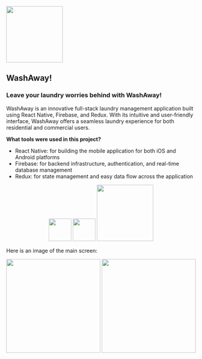 <div align="left">
  <img width="150" height="150" src="https://lh3.googleusercontent.com/fife/AMPSemfNEy5WlTk7257sa0lP-gCpBgOuzOBiWSZ8fG_xvqqLDbO4l_EdhtC6dF9kR8LJzcHB9triWhsGnKdruK1floKa1peuumHNKGYW3fkzV6VytSfSHW77GtEAXaiIB7H6lgsVqp9F-5dhYrcoCoOIIEp8q1WrCz2j8YS3zWt4RhSojfUtIGaQ4w7PxreOGL61IYDAMoALLvhorYyYgqsUhdufuI1nf7ZvAvJhM6aO6YTZoRxkZy75VxcVR8AlOUpNSwdRCeUVyyKzvaGdbn75VJKw6ECoIrn6vAvd2oQ_j98uEntLeuN_6Cjyapp8MIETnaMAAoVmUAJgEIDlyg9w9tO274A8jW4iTSA4se4tUPAmttyYvoqLYH7DMNUGHg5_kaWWWzEBE78SOpqA5qSawIR-7K0HScBUzqos145l6GglVz-yg-8hqmBFkw3hy0o0VGZ3RF1WZ2KcJL6uOi-jknfOQvQTBRW0Q-lKWztU7CQbehocgkRhINncU33o9Wn6-JI0gnlD1P5j0CIX4sj7apL_nZkrhgmyiWjSgaoo85PDxBUT5fcV6vANRexhDB2VJCZCQIEzP3Q-VUpoN3Rvo1o-CUQFpEcorzaDry0ebedlzM3lDOaUGmpcROtgrIRUM55ZTVz8Y-d1ELYq_tqas22TzYs8POX_I8DGH3Ayg5YAJm4T1EoITD80NhsU6Y29AO4Yu8UMHUaDOghX6r5Cg9lT1j5Ti7Vm7ICkgtMny-d8cK-nYmMSwG9hpW6xDK1zXeoebbKlLiQqSHj9eR-gLj2qK4XcO5zQIcxxFYJkqur-ohUaR2R3jjo9Jus1mMDPpMAl-GOEiG3L-oAyeybYLj9Vuz8xNacHpS334qrTKmwcqqiqmmrAczsz4z6KSlmDivdzWNv97J38TbJi-98zxuli7wNnWR55KlxSFweVDwkdSGHRPekkQPATMluFsZQKazHvXvpW462syGGJ7aEHhDl2JwFp6QWgQtIkU4FXUHyh_5BT9zczVazEsIkbVotIuHu7b_QOEnhi8UyuxO8YVDA35Pnc4b-t4Ph0Cz0cyL7rJcMdpxKl6lB795GuyBbOTSuzJBu7BJC04bxWHfJm7yFdipSOqzebUqQGCLRqoJop1rL1HfxPp7yoTUzO-Omq4EAoyMx6JrgqElxFKHM9VApnKEbGAdMGMk5-4Dfda8LTo-j8ZVytab1wYTBt9Cwm_iF67Q1v0o-naEzrAPG9j55NyRVH9CRFIps0DOYbbxHB7cTobDMkKNoDyW5X7g1dYmc2w_SKFNIDR9qLIQngBwCr0xY7MKNdIx0fsjODoTWcVGZs1UrBCm5btwW5HVVbdSLns1rf-iRRxi88Vw0RaUE7hoVwQ_rvkGgxw3g-10O6mQXMSs-sE5kpJg72UH9_NDPoHy_A51YeZHLO_EZRxdp1b8Ggo5LnG8jfvHD_xpar2PSLXlpf-jNZTWCP-j__UNzAe5Oz8s_9eh5S7-E122buI6qbE7EaVa4XhMoSxBmjvnP0kkCBfLuH=w3024-h1668">
</div>

## WashAway!

### Leave your laundry worries behind with WashAway!


WashAway is an innovative full-stack laundry management application built using React Native, Firebase, and Redux. With its intuitive and user-friendly interface, WashAway offers a seamless laundry experience for both residential and commercial users.



**What tools were used in this project?**

* React Native: for building the mobile application for both iOS and Android platforms
* Firebase: for backend infrastructure, authentication, and real-time database management
* Redux: for state management and easy data flow across the application

<div align="center">
  <img height="60" src="https://lh3.googleusercontent.com/fife/AMPSemd6LRXKgCRTTU_tmKZEC4wGquu4CjQWJdws_0O4P-9LZWzESURERGIUZFs-oDJUuAK5EZoqyOK6OVodEx7vLCkgiwLfZrSz29PErnAw8Acuo6F6MCiI0QNyNpKdbo8rIbZ-0yw3yCz1ItDGEylXPWGY_TRc-TMFiQ80_AUUXgx-dfB_KD9c8P0A6E517jDmsC4xB8WFLr-XHYdmUUEBkq6FOMwe8PWGzHhQK1OxT0Ir791l0BuIUEbZXqM4yOPQMtELRkTE9p8BG6BbSCy1MVJB4SvksXSPg-dkybKJdRFThU5aAf3XolKqYUOThaewBvZqjZEmevVPFrEYahEZ7cRygCjfkCeOJDhLkmgJIYrk3VfQhGdRu8MeZ88qFjYPuMcfxYc75llKYmToFvdbh9iuH5DXGyUmEUGe1uFeTDrIpY7n-Sji3HttLASheAeI5_EQbU6GuWHLhUOuvZk8MxRMa_UuQUiNOf01t8h6BJ507Z8_26FcgYp4zeb_ZfEg0Cgcz7cv0nhqqbPjK72HUqbzP77hcNvgyv1hpWGKfxSXlgdurhNO_opzSKfB2AL16aa0Yh9u1Li3_qxC9JSP7U4M3w3uDn76KRHMvFT6n0ocIFxMax4OVeX8fHNcs-PnB7TXVS-XIHhUdR-oGQPwJeXUKCYqOtmMEwtgDADa7RpHkgt20JoRKtg-1YFH98SeouY5GRJRZOUiR_ZuDACaWk7qoqx9CtJ0yMGExVDTHQRUq-worXPEs51qksXV6EIdiOyvfvaqUBvjETSr-koRCegz0oHbuKqKRcKUxlajSrjH-14Mt4gYXEGWHMptU5R-hLhQT2at65KD5UgaEhkr5LV8wl30thbTClhnHjxcockrsAntSeyAvO94Vs6bBQ0-2yVYIF7ize7Xpt64GvFRQYHy-GsME9LcyDxaxOY0oRZcW0l1JZqhMcS06Z7sD7y8oPHzGrjMbdRpoTo7io3p40uS_FGV42u3zXQ09pzkixZ6i36BiXLvb0Mh2ujGi1YzB7YgfNxHobVXT9EJWJwsPIJK0wEUIJbWLa4VM1_rRcmiWG_3KeNv2cctTvbSDjazFK0RxVoyqvV24klwsUXE2KDSkMOoNvW-pxl6psPj8JAR6xrooRF-beRnpSxky3rqDXILHbBTkwZ31KVACN3s3VhXlCbScKXOMmHUots0YnhIIuEcDojowqMakWdPFfN33NEhMyJJzxehYyVDfQO4vT_owg8xGfPWayLhb-QHINPwjNdVx3-ecQ6iWYAL_jD_JxRLLJIguHq2e2DZ7joPX0e-MZe-NHqaYepzACS9hU_tesBmaOcqN6PPJUX4TlrEInUTPKIw1sNXU9CcFUXr9MIhbC5cCtFWpFXg7GD8PxAjFXezDV-ugJjIMtxhJKRWrU79qBphImwXGDXhQtF7sdWoHMX54Z07NfWmRAcEZnkSePsiSMSGq6MMmTiLoY7FHY_BXihfmOJ_7ljEjrkx7973C3Fg2eGC6AeeVMo3TLd8Wl3C56rHQNWu=w2206-h1554">
     <img width="60" src="https://lh3.googleusercontent.com/fife/AMPSemd950QxZYt_ex-f0dVzHzHDxxIj8dEva43V5xKkDkg_dGwE5c36RYJZE8OCJf8EJzc_ou77A7X0_mlOPXo3phwJASwsN5r9PDf8sdk0ie_uaaWxvNZQrLmV7yEqZwNGj-4w2W24MrHiOlUp-XG2fMLoyQdI5JN0fnXyVKTb0je6amGAA15a2vYfzTJstLkB5RgYYOKFlgNUK6AjyQgnpI0aPKn-vH6vLK4KtOtTx9mt2uEKl9NFS3KTKqQ9lh0oOtGDd6WY2busx5WM0l52DmDdVp4BNtdF5XlNPGhcNGukJLD8qw7fpisMz2Mmp96bYSjb-Fa1ELwgD1lRG-jsEQFbJRrfP3kiv0M7LoZei9JEPCWtltHrlH9ZryuWTgztvMo-VauJb9Dw_W-gKimDNzW14KqkUzCVGlb41dO-UxdpVRpGE4jcCiRBawMgOOm9PE2Pw2O6tPfSG8uFiIb7-_9sPau5ZER0_fA8uiLAGdokOBJNC7Nui0JORA-QzTVjtkZgVy71Vj3bmkrAo4e041qKS_QdKK7IR5DdF_zxPhNpc-c56ZBdbFqOkJ_I_AufzfTRhA7nw5UDkHRsrJUX8TsZp-1JYamFSAEpdBcyAK6ARAGzY617NIK8MfT8pTg6LwSnHEFMkN5IcSPCjAzYtDtZ6RQwpUkMJXPLtAOu1mCqaE1ao2ARPc3HwgdaLRM418ScWm5vzmShns8zm1Ng18FLSBhDn1uqNmMWurZg41jKkdt4O-ZXU6jBwef0UdJfp4eZICroZKfu1jnf0aggogoSarILV8BgUGsHtcdwn7TXphrLAUTmJtOy9zuiZ_uzkKkdC5WinIc0aisFDmFSv2fH9L80W06bfIi_LaCziQrmh9PCDKWYmDarOhHeHVMu_AHVjZc6nUCtrfdOhmaL6jho-MdwKBKLIDUBZF86KHJJAei_W2OiIUUQhMeh7YDHssI8rg3Mdp3-vFVUAgpOvaj3NNuyT00aQJyQi-V8-BQPB1C7qZpNAGjhxvqPgCkFqkBJ8x5cX3kXZM1LCzXRW3jmUV7bJrZvzd48KKut9_QAt4iH79ie8iARvRGhCNuxSlt9KBTsBZ5qsFdfJNwQVgqwxOfaOze0nGqDU8YOcAHhkNgwbIJDJf0-KTrDwtPlrlqbYS0gHDH1N9EE9QSIc_8t1--W5ffzJ6594GvutTSdfIFSE8N7dTf4GoY-8Oh4v5ZeFjh06WHJTDS4cUYyrncDv5OzI82ROAM_FRTvkNWM5dP7uTciXcgYxW1f7Djon9Mk1Eckr9usLplK0oTThAbveocnk_6qT_89TOUIm1BH8g7vUqwk8bwv85awpm5nWyyaXDJqZcpeEiq7him7HwkrlwpMA5D99IB74c0fS61nTuq_3gFOZWyqcsbFQOSMqojdnnaSPYqryIaovNC0GRcHaIARSboB31amLFUla4tVr7Rtmz4CmwXrbVzZjbW2EyjoHvtBFZeE433xBBH9n5zkW3mLTR7aoo1PEVZQq0NN0_NsIvgALQuD=w3024-h1554">

  
<img width="150" src="https://lh3.googleusercontent.com/fife/AMPSemcVZOyH6AvEUpe0XQU05JNNLKmSgkVmUiFwLy2lbb1qeCJqzovMbEqzvs7dSCNOrLlRAWoksgYq4hGh5CMQTYvQZ-2oaZjEqqkQZOpBPJ6ZJfDyDwm5LN5U09A_NIzLgYGaRkrVebP6qTGXCvEwr5U2W4CSg7aQC1U8CkHa0AM4S1_ij1cF553t4dnaU6S9CTPn_hxsCuHR-J2emQPOk9lnuZRnVVcmrfSnJEjblWZlwizX-xWeCnUH3WgSPGpqZddwKaZtIPQOVVHNlkoiJhhk0D9GI69PmMIXWFjcnj7hekGlZTDK6rq79URBQeB9ars59XDiN3uL6KZoJE1o_bvZogmWNUcBUEEJpZrD0zZdtfc5QNo96s0WZv2MZw3XPvr1cv1NM7d4HGy1MVhxi7bJ6L3Lt5DkvJKaFIG1gD_hkp6TU1-xbkQZ1-LAQjEcanvMmoHuHH7uZ04YNqi-TMGpllL2Q27M_kflNoIWf9Wq6QHoVfS3t1nnktMF8-3EvZTAEz3l1StENLrHpy0gzs-_oFZWgfXGtvUtjqJT8Nj_F0kBtfcAEEIAGfo5tRpk0LrB_obynDVa00X0E6c55Gd5-COfvLRCv6E1C0nL2aQgyKumNuUPfbm8gYgJ-fEorOYUN-1WVeO4RLzit-_eFPUrul8rPkWu-l-ALAbGWNcT285zVH2_alpI8A0ZVtMRIsinjm-CThp18o_bpZMy8_0axsE7FfFdy47B72FBPUIk6dRfv8tQIMPo4ucdp3Ki2WH1rDUAAyCvPPAHhSVe118pJJP5SbIw5ssNYj8GuntqPpNqJ7kdTIfOUlE_zxlJQBOLtb9iwXo1tG82GBZDQZ3ITOnpRWs7nR1RzvTC0GwHlHzUFUiIemuxVHVTd7xspBZwWOT6jdeRARhzWTivTzNOgdrySGHu0dTPEumYP4DuTdu0YEP16LI51S3bpaxU-69MAgpjoLvgNrNHuBLX4J781NsFi9ztM1-XGYslVlhGnG-B3-EPyk05nUHN1bxVqzEmhr3aRpI1a5BaKzLkZB_2DepTh9nioR7TQq-LNdgOHhUwMXD2I3Bi0Po2ybx0punjmiz4Ojjulqp_jjZ0vwa6hxRxlZp2RpUd7_Lxo9lwqGohQQNyPWHLvdxbyzbMElP_XWZfQxL_FTtlQc6Epj7Jc7C4iUy-qxqDUkXAQNop26NPZBUkAag4czQJdHTNaIMiNdJ5C3vvEfN9uiW9-XYlqlxZJilzVHmmTmWhJ1wQEdttV_oIlYPuur5Mb_Xr0gVpi-nPNexnMmOthCMyZDGZYmq-n4knKpALaOSstmY5v4oKYut2gaDHExFE8obv1YA43bSIk_JUfHKki_KLaDehqBEObXStvHP8HW7iYwGc-0RaU2AkIiI_ZeVBoCP5_F7ChqwkuPltrOXzL-R2zTPzK_Z2EPr69c0MkBXinXRr1-8bNuhzckgMz7fjvKUbhshrZWFLiIGYx2mgvbL3W1R8giM09RqvLhWv3xJP_4FJmzdb9M0B5DSE=w3024-h1554">
</div>


Here is an image of the main screen:

 <div align="center">
<img width="250" src="https://lh3.googleusercontent.com/fife/AMPSemdBtqUrOMOo-XfvYlpySkGVfmKWdfs49saqvYTHiKVWZb30OX391uT42RpEN158Gba7T4YUKDLB1O6HBP-0kKAVuvwPMRXwDxjk87xvMNNgUUv7Ynrk8MnvF4yqZLGMPpJQ38e0yagjYZCctuDf3AvQi2FRLK0ArlpQgIboBbhOXdPCM9QolIY09LpZiCQ0-ZOyV7ur6llrmerPisDwZzNbnMIphQ_Z2AGTV0ZqcJsHM5UiXhVaYwEJtdl4GUcBkLWXqRTyJBmn9Hz3NV7BAnO_sGeXEjWtHyQxH2xdWEwzEaeGw0g2NNLlkYQ_oR4nHEeD0jWNBWn6Z6LV2NPY4PZGGm8o7i1SPESJHpi7olTZrWI3kFJnsP9fovqkZ1QOlcCLN-PSXhHH5yCZBrUI5VbLh6WZ9d6rETdsEHpGB1QF6Q3X2r5AzAS11p5DvxramoeFfsBIDXkJIT1jV3Xaz5uMlaLtWI2FjwS_eLn4ep3A57TuovowNqv9mFS0zCeUVvyaPNBaXNAgNbGOPlqik3QSdMzhUIdpy5_YNIBzwCdALf_pzjcJIl8_DLGkVA-Rkcp-ktFijxeS1Qi3m9BlhTNtOzCXmP07z2dzZY6h_YWDjN3NP9FDtn684bMWnM_OV6-udKTHGRhiEfdyn9RQUH1dk8dQO5FTTDJEuEiC0jhLWtjQraRiod3AHEDfArYMJAsrnCJFl57qELuqALkEe4ILYbIRy5MXxNXyjJWDRaR65PtalaD_yCOfycHxNGeT2JhqUxLKzVJTqVeA3fCEbwPZn5Bcqb08OxduLUAmroU98bkDyvz4emooE4n8bH1HHo-5cmjcAMTVx7hB0601nXburbhdbDyFm1zYTr5ZTb0wRpDoWDVOFgig3YYoJMATsQ3bPkO4HMdFrgvhv0I4fYIfm55YoKFyQu93stSc6m3Ez40MxqsC2XrBFmU1Kkk6A5pfOy_AlFF8lQ89xPxABk_WBJiUIuC978h36F2zL4BEia7az0mlmlg0qHFafZu4YnPoKj3vlbHZHd_4tJdBi4A3GbsyOycfAIg0MT9N8_-hk6rmcMvN48jqhRRpueysmMCtJmn0H_PieYcetsIyY6U8lmQGi7M5k3zZyiMf3wN8Bd3pVYe_ujWqDi1eNrrhdsF4a_OYHk2R5E0E7BSMeSy7LjtkvJAODtykGHGhhUk9A-kaCwod3xTFKttuDh3-qGgoimLoI_GQjY05keFh73u9ZPrnW_bvR0T_3yBXQikJxbS6DSECcVxMPFYQxRbpmQFCfcBthd1JKi8ABQ5JZfLTQGIxRkuRHCv6ZNdQTP3o9VMzRhsfUmjcenclpk9JW5W7onnDG8cvr-MaLqKwAJPX-WssRXI_26EF_h8LF2PaFqffK-lqOu_9JUjSqJUfDqBp5BGkYWyoMsN9-Yv4eJeSotyteTNCuquX5NErdIX8UE82ZqrZpDsqARZa403ILwIEUHyd4YPz06fuXg4xEpIZExn5EWj6S-9T0E5V55aIuMeEEZaen6mI=w3024-h1554">


<img width="250" src="https://lh3.googleusercontent.com/fife/AMPSemcy3_7nQQkQ230hTz-_DnvSZmELAaMQrxNMtX6_-Dd-92AvK3La1VcYXShnIPw3IM9Aupql6SVao44Lb0QwfA0K2qZOqPsi3On6I9wqH8q5cdsPhs4Zd-RDYrVz9usKGP7Yj176DKH_qpxcq7TEzuOZ6K6vQiDJ3nu7f7ky3VNAVuuCUWW5IEbrE51eIR6nhsWTy_fP6fJjx7WemNYiEhsz_sw_Q9-OZUXDPi73Whu2ujOyp5xI2YnQ8MB1YX8fwFe8BngVJDxJVEvqDF_nF3GH5WRuKtWAh-vulw56lexIiufbc-JxRVFe3X7TO8jaUg_nLwEPK6pfZRgElc0IKpduNk28Zda9gruR1GZPA0aBUG5hznPwPUgxi0N2YvoK3oPZ2XotF7Kf3AUOe5Zs1e1g5HAjhUucaz866WZkWD1mbMPok6MZ-71bLjJ54ZtmqtzcTiXhTmuT-mKznbA_YfBcuTyKqBjnAU2k9-J-QUp07xR7sW7OcTn3EKXNtL1t9coVoyFzcnXKI23cmjOnVghcWoalVtIResHSGSM2uDwZGuQeyrkvCTAmK3tiKQ1I9nkbljNDbBteP0R1XtqxFYQypkJjWFq1T5oD6J6H7pUrAS_OobQ2C3-liJC0wOg919vw4y3tsP4sNpptMikh-rpmbyKQHA_BSb0qAVKyWA-cRWaxxeVzcK7xMpX53lVBJ2lM3qqQt7IHURT6YncDj4Bg9J28lY0nzgtJvLFArbNoFR5UHSaVeQhceVqV96yp1VptIiMDbu3Lc2xgLPZKEWtYwirY71tdm1a6GW2ucOP4vjL5t9IblbKF1XLZEhhy_F9psY6OQ_pu8YflqBnZSuTHJrIXGCMlxZRVUxMyGVHDh925Qu-W2CiHNqLLeeDYpB8ZY6IuOEmjXvlq34W_gshRKgsoQEojHeAu4qInDoPhlZ-jZ-M4uXRSrFMDHi8q10lC_-ZgG25BiSVyibVYah8pC_exmvNpCgJ4q9oj2XYQ_SqwLggWbcTuHjUAd_eMPDsstNki0BcHhxH5slKqnHqaF414mUJpYWY40gOkbBDd_dopaoRzGpDfZUovBlWOL8kuJNdZuWkn2Jv8BGYmk3-b6HEKTPfuIvytkRnIWd54pB0FiGG-AiXn9m8NX_zWnIn8BCCX3qK6yjBa6aRA8GFQh3THgxj8JTFJOvksBWs9KUU5O0T8qUqveWk9xA2MmJMKYH7TSFzft8A3NSAHUy60PeIdLQeYFgZXlN72pYyGThCqU_HEeqPaQmmCXNaB080qkPo9sTZ_5ApXNqOUcgVY7BlA7Oh9H0GSRETRS3XVXaXq_Ahno2rIYk-xKA51bwg-IoOgZS5mjnRgJF8WDfCbO59LoEA1yE8i2z0bW-02aCRqMQFWy_kkjV1zyxIqfSpRegkluiU9fV_bRCpZYcQ_tFLrkmdDsg3MR3-csTKghSsoeAoLBKpkqBnHEpPHJwEaBFkI5mcdsMBPZof2BBGfE4zo8GR1J1VtQWdvVHYHs-LRjHPTN84F=w3024-h1668">
  </div>



